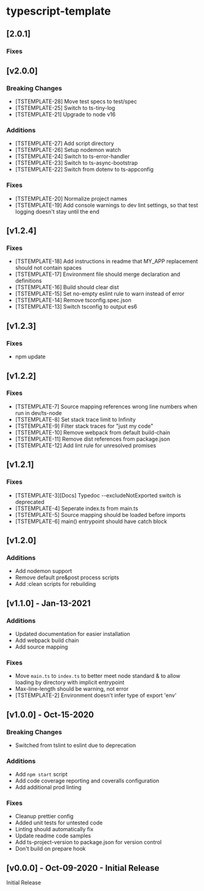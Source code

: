 # typescript-template

## [2.0.1]

### Fixes


## [v2.0.0]

### Breaking Changes
- [TSTEMPLATE-28] Move test specs to test/spec
- [TSTEMPLATE-25] Switch to ts-tiny-log
- [TSTEMPLATE-21] Upgrade to node v16

### Additions
- [TSTEMPLATE-27] Add script directory
- [TSTEMPLATE-26] Setup nodemon watch
- [TSTEMPLATE-24] Switch to ts-error-handler
- [TSTEMPLATE-23] Switch to ts-async-bootstrap
- [TSTEMPLATE-22] Switch from dotenv to ts-appconfig

### Fixes
- [TSTEMPLATE-20] Normalize project names
- [TSTEMPLATE-19] Add console warnings to dev lint settings, so that test logging doesn't stay until the end

## [v1.2.4]

### Fixes
- [TSTEMPLATE-18] Add instructions in readme that MY_APP replacement should not contain spaces
- [TSTEMPLATE-17] Environment file should merge declaration and definitions
- [TSTEMPLATE-16] Build should clear dist
- [TSTEMPLATE-15] Set no-empty eslint rule to warn instead of error
- [TSTEMPLATE-14] Remove tsconfig.spec.json
- [TSTEMPLATE-13] Switch tsconfig to output es6

## [v1.2.3]

### Fixes
- npm update

## [v1.2.2]

### Fixes
- [TSTEMPLATE-7] Source mapping references wrong line numbers when run in dev/ts-node
- [TSTEMPLATE-8] Set stack trace limit to Infinity
- [TSTEMPLATE-9] Filter stack traces for "just my code"
- [TSTEMPLATE-10] Remove webpack from default build-chain
- [TSTEMPLATE-11] Remove dist references from package.json
- [TSTEMPLATE-12] Add lint rule for unresolved promises

## [v1.2.1]

### Fixes
- [TSTEMPLATE-3][Docs] Typedoc --excludeNotExported switch is deprecated
- [TSTEMPLATE-4] Seperate index.ts from main.ts
- [TSTEMPLATE-5] Source mapping should be loaded before imports
- [TSTEMPLATE-6] main() entrypoint should have catch block

## [v1.2.0]

### Additions

- Add nodemon support
- Remove default pre&post process scripts
- Add :clean scripts for rebuilding

## [v1.1.0] - Jan-13-2021

### Additions

- Updated documentation for easier installation
- Add webpack build chain
- Add source mapping

### Fixes

- Move `main.ts` to `index.ts` to better meet node standard & to allow loading by directory with implicit entrypoint
- Max-line-length should be warning, not error
- [TSTEMPLATE-2] Environment doesn't infer type of export 'env'

## [v1.0.0] - Oct-15-2020

### Breaking Changes

- Switched from tslint to eslint due to deprecation

### Additions

- Add `npm start` script
- Add code coverage reporting and coveralls configuration
- Add additional prod linting

### Fixes

- Cleanup prettier config
- Added unit tests for untested code
- Linting should automatically fix
- Update readme code samples
- Add ts-project-version to package.json for version control
- Don't build on prepare hook

## [v0.0.0] - Oct-09-2020 - Initial Release

Initial Release
